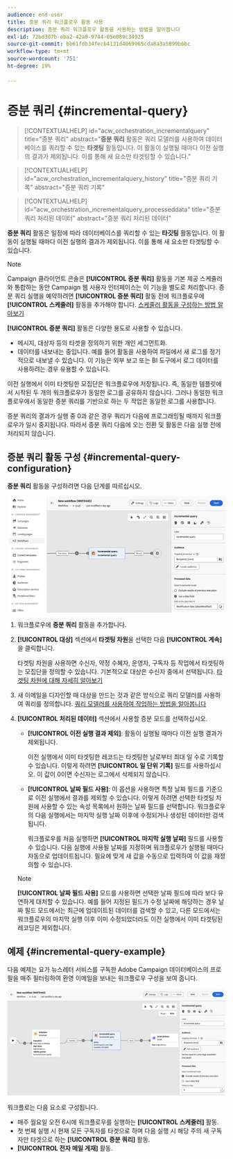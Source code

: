 ```yaml
---
audience: end-user
title: 증분 쿼리 워크플로우 활동 사용
description: 증분 쿼리 워크플로우 활동을 사용하는 방법을 알아봅니다
exl-id: 72bd307b-eba2-42a0-9744-05e089c34925
source-git-commit: bb61fdb34fecb4131d4069965cda8a3a5099b6bc
workflow-type: tm+mt
source-wordcount: '751'
ht-degree: 19%

---
```


# 증분 쿼리 {#incremental-query}



>[!CONTEXTUALHELP]
>id="acw_orchestration_incrementalquery"
>title="증분 쿼리"
>abstract="**증분 쿼리** 활동은 쿼리 모델러를 사용하여 데이터베이스를 쿼리할 수 있는 **타겟팅** 활동입니다. 이 활동이 실행될 때마다 이전 실행의 결과가 제외됩니다. 이를 통해 새 요소만 타겟팅할 수 있습니다."

>[!CONTEXTUALHELP]
>id="acw_orchestration_incrementalquery_history"
>title="증분 쿼리 기록"
>abstract="증분 쿼리 기록"

>[!CONTEXTUALHELP]
>id="acw_orchestration_incrementalquery_processeddata"
>title="증분 쿼리 처리된 데이터"
>abstract="증분 쿼리 처리된 데이터"

**증분 쿼리** 활동은 일정에 따라 데이터베이스를 쿼리할 수 있는 **타깃팅** 활동입니다. 이 활동이 실행될 때마다 이전 실행의 결과가 제외됩니다. 이를 통해 새 요소만 타겟팅할 수 있습니다.

>[!NOTE]
>
>Campaign 클라이언트 콘솔은 **[!UICONTROL 증분 쿼리]** 활동을 기본 제공 스케줄러와 통합하는 동안 Campaign 웹 사용자 인터페이스는 이 기능을 별도로 처리합니다. 증분 쿼리 실행을 예약하려면 **[!UICONTROL 증분 쿼리]** 활동 전에 워크플로우에 **[!UICONTROL 스케줄러]** 활동을 추가해야 합니다. [스케줄러 활동을 구성하는 방법 알아보기](scheduler.md)

**[!UICONTROL 증분 쿼리]** 활동은 다양한 용도로 사용할 수 있습니다.

* 메시지, 대상자 등의 타겟을 정의하기 위한 개인 세그먼트화.
* 데이터를 내보내는 중입니다. 예를 들어 활동을 사용하여 파일에서 새 로그를 정기적으로 내보낼 수 있습니다. 이 기능은 외부 보고 또는 BI 도구에서 로그 데이터를 사용하려는 경우 유용할 수 있습니다.

이전 실행에서 이미 타겟팅한 모집단은 워크플로우에 저장됩니다. 즉, 동일한 템플릿에서 시작된 두 개의 워크플로우가 동일한 로그를 공유하지 않습니다. 그러나 동일한 워크플로우에서 동일한 증분 쿼리를 기반으로 하는 두 작업은 동일한 로그를 사용합니다.

증분 쿼리의 결과가 실행 중 0과 같은 경우 쿼리가 다음에 프로그래밍될 때까지 워크플로우가 일시 중지됩니다. 따라서 증분 쿼리 다음에 오는 전환 및 활동은 다음 실행 전에 처리되지 않습니다.

## 증분 쿼리 활동 구성 {#incremental-query-configuration}

**증분 쿼리** 활동을 구성하려면 다음 단계를 따르십시오.

![](../assets/incremental-query.png)

1. 워크플로우에 **증분 쿼리** 활동을 추가합니다.

1. **[!UICONTROL 대상]** 섹션에서 **타겟팅 차원**&#x200B;을 선택한 다음 **[!UICONTROL 계속]**&#x200B;을 클릭합니다.

   타겟팅 차원을 사용하면 수신자, 약정 수혜자, 운영자, 구독자 등 작업에서 타겟팅하는 모집단을 정의할 수 있습니다. 기본적으로 대상은 수신자 중에서 선택됩니다. [타겟팅 차원에 대해 자세히 알아보기](../../audience/about-recipients.md#targeting-dimensions)

1. 새 이메일을 디자인할 때 대상을 만드는 것과 같은 방식으로 쿼리 모델러를 사용하여 쿼리를 정의합니다. [쿼리 모델러를 사용하여 작업하는 방법을 알아봅니다](../../query/query-modeler-overview.md)

1. **[!UICONTROL 처리된 데이터]** 섹션에서 사용할 증분 모드를 선택하십시오.

   * **[!UICONTROL 이전 실행 결과 제외]**: 활동이 실행될 때마다 이전 실행 결과가 제외됩니다.

     이전 실행에서 이미 타겟팅한 레코드는 타겟팅한 날로부터 최대 일 수로 기록할 수 있습니다. 이렇게 하려면 **[!UICONTROL 일 단위 기록]** 필드를 사용하십시오. 이 값이 0이면 수신자는 로그에서 삭제되지 않습니다.

   * **[!UICONTROL 날짜 필드 사용]**: 이 옵션을 사용하면 특정 날짜 필드를 기준으로 이전 실행에서 결과를 제외할 수 있습니다. 이렇게 하려면 선택한 타겟팅 차원에 사용할 수 있는 속성 목록에서 원하는 날짜 필드를 선택합니다. 워크플로우의 다음 실행에서는 마지막 실행 날짜 이후에 수정되거나 생성된 데이터만 검색됩니다.

     워크플로우를 처음 실행하면 **[!UICONTROL 마지막 실행 날짜]** 필드를 사용할 수 있습니다. 다음 실행에 사용될 날짜를 지정하며 워크플로우가 실행될 때마다 자동으로 업데이트됩니다. 필요에 맞게 새 값을 수동으로 입력하여 이 값을 재정의할 수 있습니다.

   >[!NOTE]
   >
   >**[!UICONTROL 날짜 필드 사용]** 모드를 사용하면 선택한 날짜 필드에 따라 보다 유연하게 대처할 수 있습니다. 예를 들어 지정된 필드가 수정 날짜에 해당하는 경우 날짜 필드 모드에서는 최근에 업데이트된 데이터를 검색할 수 있고, 다른 모드에서는 워크플로우의 마지막 실행 이후 이미 수정되었더라도 이전 실행에서 이미 타겟팅된 레코딩은 제외합니다.

## 예제 {#incremental-query-example}

다음 예제는 요가 뉴스레터 서비스를 구독한 Adobe Campaign 데이터베이스의 프로필을 매주 필터링하여 환영 이메일을 보내는 워크플로우 구성을 보여 줍니다.

![](../assets/incremental-query-example.png)

워크플로는 다음 요소로 구성됩니다.

* 매주 월요일 오전 6시에 워크플로우를 실행하는 **[!UICONTROL 스케줄러]** 활동.
* 첫 번째 실행 시 현재 모든 구독자를 타겟으로 하며 다음 실행 시 해당 주의 새 구독자만 타겟으로 하는 **[!UICONTROL 증분 쿼리]** 활동.
* **[!UICONTROL 전자 메일 게재]** 활동.
